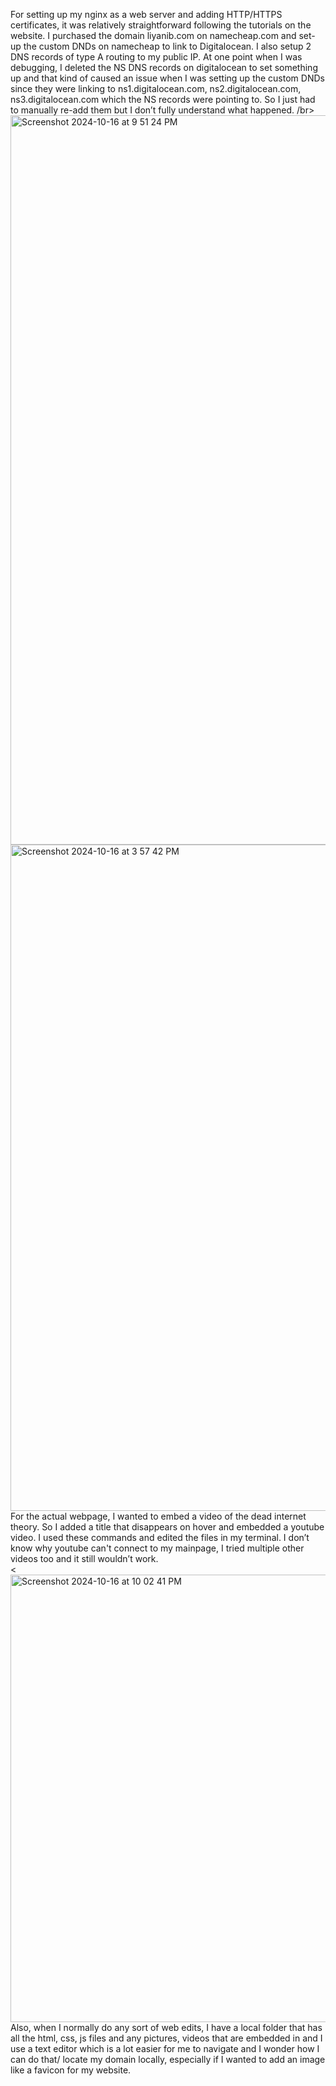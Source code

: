 For setting up my nginx as a web server and adding HTTP/HTTPS certificates, it was relatively straightforward following the tutorials on the website. I purchased the domain liyanib.com on namecheap.com and set-up the custom DNDs on namecheap to link to Digitalocean. I also setup 2 DNS records of type A routing to my public IP. At one point when I was debugging, I deleted the NS DNS records on digitalocean to set something up and that kind of caused an issue when I was setting up the custom DNDs since they were linking to ns1.digitalocean.com, ns2.digitalocean.com, ns3.digitalocean.com which the NS records were pointing to. So I just had to manually re-add them but I don’t fully understand what happened. /br>
<img width="1167" alt="Screenshot 2024-10-16 at 9 51 24 PM" src="https://github.com/user-attachments/assets/df24f2c1-e391-447f-ad88-c127d9d48e7a">
<img width="1066" alt="Screenshot 2024-10-16 at 3 57 42 PM" src="https://github.com/user-attachments/assets/241dc9c3-4e5e-4b2d-a02d-95782af8ce85">
</br>
For the actual webpage, I wanted to embed a video of the dead internet theory. So I added a title that disappears on hover and embedded a youtube video. I used these commands and edited the files in my terminal. I don’t know why youtube can't connect to my mainpage, I tried multiple other videos too and it still wouldn’t work. </br>
<<img width="716" alt="Screenshot 2024-10-16 at 10 02 41 PM" src="https://github.com/user-attachments/assets/7f44435f-14ab-4c9b-9c69-5e8c4d748aa1">
</br>
Also, when I normally do any sort of web edits, I have a local folder that has all the html, css, js files and any pictures, videos that are embedded in and I use a text editor which is a lot easier for me to navigate and I wonder how I can do that/ locate my domain locally, especially if I wanted to add an image like a favicon for my website. 
</br>
</br>
